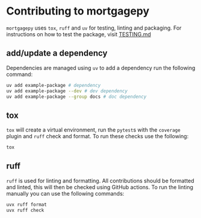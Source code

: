 # Contributing to mortgagepy

`mortgagepy` uses `tox`, `ruff` and `uv` for testing, linting and packaging. For
instructions on how to test the package, visit [TESTING.md](./TESTING.md)

## add/update a dependency

Dependencies are managed using `uv` to add a dependency run the following command:

```bash
uv add example-package # dependency
uv add example-package --dev # dev dependency
uv add example-package --group docs # doc dependency
```

## tox

`tox` will create a virtual environment, run the `pytest`s with the `coverage`
plugin and `ruff` check and format. To run these checks use the following:

```bash
tox
```

## ruff

`ruff` is used for linting and formatting. All contributions should be formatted
and linted, this will then be checked using GitHub actions. To run the linting
manually you can use the following commands:

```bash
uvx ruff format
uvx ruff check
```
